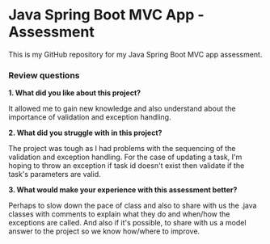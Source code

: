 # Java Spring Boot MVC App 	- Assessment
 
This is my GitHub repository for my Java Spring Boot MVC app assessment.

### Review questions ###

**1. What did you like about this project?**

   It allowed me to gain new knowledge and also understand about the importance of validation and exception handling.

**2. What did you struggle with in this project?**

   The project was tough as I had problems with the sequencing of the validation and exception handling. For the case of updating a task, I'm hoping to throw an exception if task id doesn't exist then validate if the task's parameters are valid.

**3. What would make your experience with this assessment better?**

   Perhaps to slow down the pace of class and also to share with us the .java classes with comments to explain what they do and when/how the exceptions are called. And also if it's possible, to share with us a model answer to the project so we know how/where to improve.
